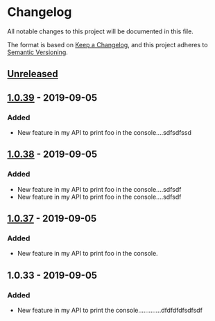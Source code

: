 # Changelog
All notable changes to this project will be documented in this file.

The format is based on [Keep a Changelog](https://keepachangelog.com/en/1.0.0/),
and this project adheres to [Semantic Versioning](https://semver.org/spec/v2.0.0.html).

## [Unreleased]

## [1.0.39] - 2019-09-05
### Added
- New feature in my API to print foo in the console....sdfsdfssd

## [1.0.38] - 2019-09-05
### Added
- New feature in my API to print foo in the console....sdfsdf
- New feature in my API to print foo in the console....sdfsdf

## [1.0.37] - 2019-09-05
### Added
- New feature in my API to print foo in the console.

## 1.0.33 - 2019-09-05
### Added
- New feature in my API to print the console.............dfdfdfdfsdfsdf

[Unreleased]: https://github.com/serdartkm/authjs/compare/v1.0.39...master
[1.0.39]: https://github.com/serdartkm/authjs/compare/v1.0.38...v1.0.39
[1.0.38]: https://github.com/serdartkm/authjs/compare/v1.0.37...v1.0.38
[1.0.37]: https://github.com/serdartkm/authjs/compare/v1.0.33...v1.0.37
